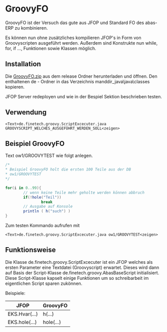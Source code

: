 GroovyFO
===

GroovyFO ist der Versuch das gute aus JFOP und Standard FO des abas-ERP zu kombinieren.

Es können nun ohne zusätzliches kompilieren JFOP's in Form von Groovyscripten ausgeführt werden. Außerdem sind Konstrukte
nun while, for, if ..., Funktionen sowie Klassen möglich.

## Installation
Die [GroovyFO.zip](release/GroovyFO.zip) aus dem release Ordner herunterladen und öffnen. Den enthaltenen de - Ordner in das Verzeichnis manddir_java\java\classes kopieren.

JFOP Server redeployen und wie in der Bespiel Sektion beschrieben testen.


## Verwendung
```
<Text>de.finetech.groovy.ScriptExcecuter.java GROOVYSCRIPT_WELCHES_AUSGEFÜHRT_WERDEN_SOLL<zeigen>
```

## Beispiel GroovyFO

Text ow1/GROOVYTEST wie folgt anlegen.
```groovy
/*
* Beispiel GroovyFO holt die ersten 100 Teile aus der DB
* ow1/GROOVYTEST
*/

for(i in 0..99){
        // wenn keine Teile mehr geholte werden können abbruch
        if(!hole("Teil"))
                break
        // Ausgabe auf Konsole
        println ( h("such") )
}
```
Zum testen Kommando aufrufen mit
```
<Text>de.finetech.groovy.ScriptExcecuter.java ow1/GROOVYTEST<zeigen>
```

## Funktionsweise

Die Klasse de.finetech.groovy.ScriptExcecuter ist ein JFOP welches als ersten Parameter eine Textdatei (Groovyscript) erwartet. 
Dieses wird dann auf Basis der Script-Klasse de.finetech.groovy.AbasBaseScript initialisiert. 
Diese Script-Klasse kapselt einige Funktionen um so schreibarbeit im eigentlichen Script sparen zukönnen.

Beispiele:

| JFOP            | GroovyFO |
| --------------- | ------------- |
| EKS.Hvar(...)   | h(...) |
| EKS.hole(...)   | hole(...) |
